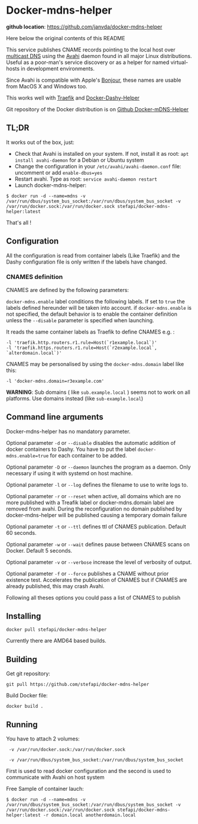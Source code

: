 # Docker-mdns-helper

**github location**: https://github.com/janvda/docker-mdns-helper

Here below the original contents of this README

This service publishes CNAME records pointing to the local host over
[multicast DNS](http://www.multicastdns.org) using the [Avahi](http://www.avahi.org/wiki/AboutAvahi)
daemon found in all major Linux distributions. Useful as a poor-man's service discovery or as a
helper for named virtual-hosts in development environments.

Since Avahi is compatible with Apple's [Bonjour](https://www.apple.com/support/bonjour),
these names are usable from MacOS X and Windows too.

This works well with [Traefik](https://traefik.io/) and [Docker-Dashy-Helper](https://hub.docker.com/repository/docker/stefapi/docker-dashy-helper)

Git repository of the Docker distribution is on [Github Docker-mDNS-Helper](https://github.com/stefapi/docker-mdns-helper)

## TL;DR

It works out of the box, just:
* Check that Avahi is installed on your system. If not, install it as root: `apt install avahi-daemon` for a Debian or Ubuntu system
* Change the configuration in your `/etc/avahi/avahi-daemon.conf` file: uncomment or add `enable-dbus=yes`
* Restart avahi. Type as root: `service avahi-daemon restart`
* Launch docker-mdns-helper:
```
$ docker run -d --name=mdns -v /var/run/dbus/system_bus_socket:/var/run/dbus/system_bus_socket -v /var/run/docker.sock:/var/run/docker.sock stefapi/docker-mdns-helper:latest
```

That's all !


## Configuration

All the configuration is read from container labels (Like Traefik) and the Dashy configuration file is only written if the labels have changed.


### CNAMES definition

CNAMES are defined by the following parameters:

`docker-mdns.enable` label conditions the following labels. If set to `true` the labels defined hereunder will be taken into account. if `docker-mdns.enable` is not specified, the default behavior is to enable the container definition unless the `--disable` parameter is specified when launching.

It reads the same container labels as Traefik to define CNAMES e.g. :

```
-l 'traefik.http.routers.r1.rule=Host(`r1example.local`)'
-l 'traefik.https.routers.r1.rule=Host(`r2example.local`, `alterdomain.local`)'
```

CNAMES may be personalised by using the `docker-mdns.domain` label like this:

````
-l 'docker-mdns.domain=r3example.com'
````

**WARNING**:  Sub domains ( like `sub.example.local` ) seems not to work on all platforms. Use domains instead (like `sub-example.local`)

## Command line arguments

Docker-mdns-helper has no mandatory parameter.

Optional parameter `-d` or `--disable` disables the automatic addition of docker containers to Dashy. You have to put the label `docker-mdns.enable=true` for each container to be added.

Optional parameter `-D` or `--daemon` launches the program as a daemon. Only necessary if using it with systemd on host machine.

Optional parameter `-l` or `--log` defines the filename to use to write logs to.

Optional parameter `-r` or `--reset` when active, all domains which are no more published with a Treafik label or docker-mdns.domain label are removed from avahi. During the reconfiguration no domain published by docker-mdns-helper will be published causing a temporary domain failure

Optional parameter `-t` or `--ttl` defines ttl of CNAMES publication. Default 60 seconds.

Optional parameter `-w` or `--wait` defines pause between CNAMES scans on Docker. Default 5 seconds.

Optional parameter `-v` or `--verbose` increase the level of verbosity of output.

Optional parameter `-f` or `--force` publishes a CNAME without prior existence test. Accelerates the publication of CNAMES but if CNAMES are already published, this may crash Avahi.

Following all theses options you could pass a list of CNAMES to publish

## Installing

`docker pull stefapi/docker-mdns-helper`

Currently there are AMD64 based builds.

## Building

Get git repository:

`git pull https://github.com/stefapi/docker-mdns-helper`

Build Docker file:

`docker build .`

## Running

You have to attach 2 volumes:

` -v /var/run/docker.sock:/var/run/docker.sock`

` -v /var/run/dbus/system_bus_socket:/var/run/dbus/system_bus_socket`

First is used to read docker configuration and the second is used to communicate with Avahi on host system

Free Sample of container lauch:
```
$ docker run -d --name=mdns -v /var/run/dbus/system_bus_socket:/var/run/dbus/system_bus_socket -v /var/run/docker.sock:/var/run/docker.sock stefapi/docker-mdns-helper:latest -r domain.local anotherdomain.local
```


